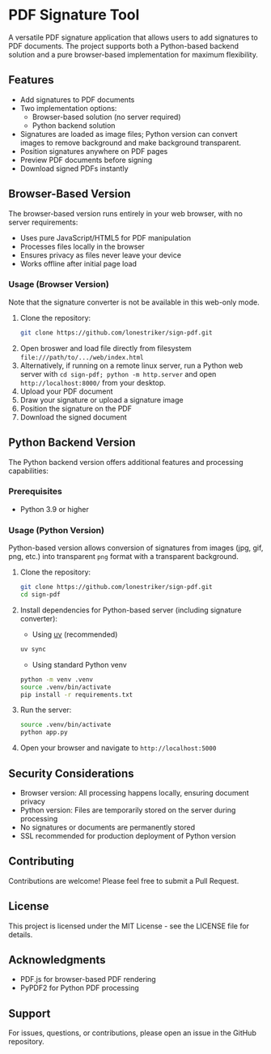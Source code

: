 # PDF Signature Tool

A versatile PDF signature application that allows users to add signatures to PDF documents. The project supports both a Python-based backend solution and a pure browser-based implementation for maximum flexibility.

## Features

- Add signatures to PDF documents
- Two implementation options:
  - Browser-based solution (no server required)
  - Python backend solution
- Signatures are loaded as image files; Python version can convert images to remove background and make background transparent.
- Position signatures anywhere on PDF pages
- Preview PDF documents before signing
- Download signed PDFs instantly

## Browser-Based Version

The browser-based version runs entirely in your web browser, with no server requirements:

- Uses pure JavaScript/HTML5 for PDF manipulation
- Processes files locally in the browser
- Ensures privacy as files never leave your device
- Works offline after initial page load

### Usage (Browser Version)

Note that the signature converter is not be available in this web-only mode.

1. Clone the repository:
   ```bash
   git clone https://github.com/lonestriker/sign-pdf.git
   ```
2. Open broswer and load file directly from filesystem `file:///path/to/.../web/index.html`
3. Alternatively, if running on a remote linux server, run a Python web server with `cd sign-pdf; python -m http.server` and open `http://localhost:8000/` from your desktop.
4. Upload your PDF document
5. Draw your signature or upload a signature image
6. Position the signature on the PDF
7. Download the signed document

## Python Backend Version

The Python backend version offers additional features and processing capabilities:

### Prerequisites

- Python 3.9 or higher

### Usage (Python Version)

Python-based version allows conversion of signatures from images (jpg, gif, png, etc.) into transparent `png` format with a transparent background.

1. Clone the repository:
   ```bash
   git clone https://github.com/lonestriker/sign-pdf.git
   cd sign-pdf
   ```

2. Install dependencies for Python-based server (including signature converter):
   * Using [uv](https://docs.astral.sh/uv/getting-started/installation/) (recommended)
    ```bash
    uv sync
    ```

   * Using standard Python venv
    ```bash
    python -m venv .venv
    source .venv/bin/activate
    pip install -r requirements.txt
    ```

3. Run the server:
   ```bash
   source .venv/bin/activate
   python app.py
   ```

4. Open your browser and navigate to `http://localhost:5000`


## Security Considerations

- Browser version: All processing happens locally, ensuring document privacy
- Python version: Files are temporarily stored on the server during processing
- No signatures or documents are permanently stored
- SSL recommended for production deployment of Python version

## Contributing

Contributions are welcome! Please feel free to submit a Pull Request.

## License

This project is licensed under the MIT License - see the LICENSE file for details.

## Acknowledgments

- PDF.js for browser-based PDF rendering
- PyPDF2 for Python PDF processing

## Support

For issues, questions, or contributions, please open an issue in the GitHub repository.
